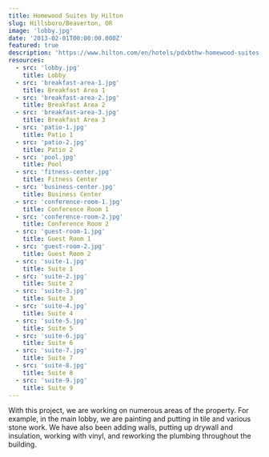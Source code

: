 ```yaml
---
title: Homewood Suites by Hilton
slug: Hillsboro/Beaverton, OR
image: 'lobby.jpg'
date: '2013-02-01T00:00:00.000Z'
featured: true
description: 'https://www.hilton.com/en/hotels/pdxbthw-homewood-suites-hillsboro-beaverton/'
resources:
  - src: 'lobby.jpg'
    title: Lobby
  - src: 'breakfast-area-1.jpg'
    title: Breakfast Area 1
  - src: 'breakfast-area-2.jpg'
    title: Breakfast Area 2
  - src: 'breakfast-area-3.jpg'
    title: Breakfast Area 3
  - src: 'patio-1.jpg'
    title: Patio 1
  - src: 'patio-2.jpg'
    title: Patio 2
  - src: 'pool.jpg'
    title: Pool
  - src: 'fitness-center.jpg'
    title: Fitness Center
  - src: 'business-center.jpg'
    title: Business Center
  - src: 'conference-room-1.jpg'
    title: Conference Room 1
  - src: 'conference-room-2.jpg'
    title: Conference Room 2
  - src: 'guest-room-1.jpg'
    title: Guest Room 1
  - src: 'guest-room-2.jpg'
    title: Guest Room 2
  - src: 'suite-1.jpg'
    title: Suite 1
  - src: 'suite-2.jpg'
    title: Suite 2
  - src: 'suite-3.jpg'
    title: Suite 3
  - src: 'suite-4.jpg'
    title: Suite 4
  - src: 'suite-5.jpg'
    title: Suite 5
  - src: 'suite-6.jpg'
    title: Suite 6
  - src: 'suite-7.jpg'
    title: Suite 7
  - src: 'suite-8.jpg'
    title: Suite 8
  - src: 'suite-9.jpg'
    title: Suite 9
---
```


With this project, we are working on numerous areas of the property. For example, in the main lobby, we are painting and putting in tile and various stone work. We have also been adding walls, putting up drywall and insulation, working with vinyl, and reworking the plumbing throughout the building.
